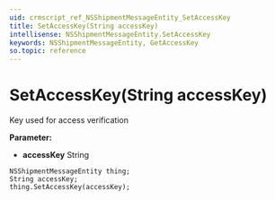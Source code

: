 ```yaml
---
uid: crmscript_ref_NSShipmentMessageEntity_SetAccessKey
title: SetAccessKey(String accessKey)
intellisense: NSShipmentMessageEntity.SetAccessKey
keywords: NSShipmentMessageEntity, GetAccessKey
so.topic: reference
---
```


# SetAccessKey(String accessKey)

Key used for access verification

**Parameter:** 
 - **accessKey** String

```crmscript
NSShipmentMessageEntity thing;
String accessKey;
thing.SetAccessKey(accessKey);
```

